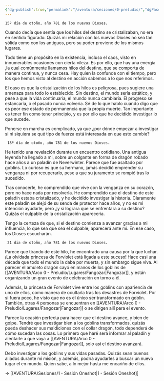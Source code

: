 ```yaml
---
{"dg-publish":true,"permalink":"/aventura/sesiones/0-preludio/","dgPassFrontmatter":true}
---
```


	15º día de otoño, año 781 de los nuevos Dioses.

Cuando decía que sentía que los hilos del destino se cristalizaban, no era en sentido figurado. Quizás mi relación con los nuevos Dioses no sea tan sólida como con los antiguos, pero su poder proviene de los mismos lugares. 

Todo tiene un propósito en la existencia, incluso el caos, visto en innumerables ocasiones con cierta vileza. Es por ello, que hay una energía ,la cual comúnmente llamamos hilos del destino, que se comporta de manera continua, y nunca cesa. Hay quien la confunde con el tiempo, pero los que hemos visto al destino en acción sabemos a lo que nos referimos. 

El caso es que la cristalización de los hilos es peligrosa, pues sugiere una amenaza para todo lo establecido. Sin destino, el mundo sería estático, y pese a que la vida continuaría, el mundo nunca cambiaría. El progreso se estancaría, o el pasado nunca volvería. Sé de lo que hablo cuando digo que es peor ese estado de permanencia que la propia muerte. Tan importante es tener fin como tener principio, y es por ello que he decidido investigar lo que sucede.

Ponerse en marcha es complicado, ya que ¿por dónde empezar a investigar si ni siquiera se qué tipo de fuerza está interesada en que esto cambie?

	 18º día de otoño, año 781 de los nuevos Dioses.

He tenido una revelación durante un encuentro cotidiano. Una antigua leyenda ha llegado a mi, sobre un colgante en forma de dragón robado hace años a un paladín de Neverwinter. Parece que fue asaltado por goblins. Lo curioso es que su hermano, jamás decidió emprender su venganza ni por recuperarlo, pese a que su juramento se rompió tras lo sucedido.

Tras conocerle, he comprendido que vive con la venganza en su corazón, pero no hace nada por resolverla. He comprendido que el destino de este paladín estaba cristalizado, y he decidido investigar la historia. Claramente este paladín se alejó de su senda de protector hace años, y no es mi intención ayudarle, pero ¿y si lograra que se enfrentara a su destino? Quizás el culpable de la cristalización aparecería.

Tengo la certeza de que, si el destino comienza a avanzar gracias a mi influencia, lo que sea que sea el culpable, aparecerá ante mi. En ese caso, los Dioses escucharán.

	 21 dia de otoño, año 781 de los nuevos Dioses.

Parece que tirando de este hilo, he encontrado una causa por la que luchar. ¡La olvidada princesa de Forviolet está ligada a este suceso! Hace casi una década que todo el mundo la daba por muerta, y sin embargo sigue viva. Al parecer el amuleto dragón cayó en manos de los goblins de [[AVENTURA/Arco 0 - Preludio/Lugares/Fangozar\|Fangozar]], y están organizando un gran evento de celebración en torno a él. 

Además, la princesa de Forviolet vive entre los goblins con apariencia de uno de ellos, como manera de ocultarla tras los desastres de Forviolet. Por si fuera poco, he visto que no es el único ser transformado en goblin. También, otras 4 personas se encuentran en [[AVENTURA/Arco 0 - Preludio/Lugares/Fangozar\|Fangozar]] o se dirigen allí para el evento. 

Parece la ocasión perfecta para hacer que el destino avance, y bien de golpe. Tendré que investigar bien a los goblins transformados, quizás pueda deshacer sus maldiciones con el collar dragón, todo dependerá de cómo sucedan las cosas. Lo primero que haré será informar al paladín y alentarle a que vaya a [[AVENTURA/Arco 0 - Preludio/Lugares/Fangozar\|Fangozar]], solo así el destino avanzará.

Debo investigar a los goblins y sus vidas pasadas. Quizás sean buenos aliados durante mi misión, y además, podría ayudarles a buscar un nuevo lugar el en mundo. Quien sabe, a lo mejor hasta me encariño de ellos.

-> [[AVENTURA/Sesiones/1 - Sesión Oneshot\|1 - Sesión Oneshot]]